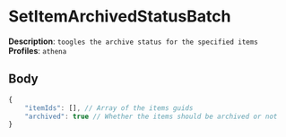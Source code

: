 # SetItemArchivedStatusBatch

**Description**: `toogles the archive status for the specified items` \
**Profiles**: `athena`

## Body
```js
{
    "itemIds": [], // Array of the items guids
    "archived": true // Whether the items should be archived or not
}
```
